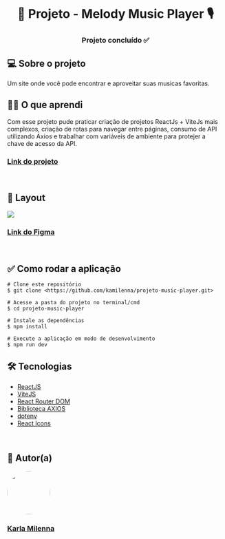 <h1 align="center"> 🎼 Projeto - Melody Music Player 🎙️</h1>

<h3 align="center"> 
	Projeto concluído ✅
</h3>

<h2>💻 Sobre o projeto</h2>
<p>Um site onde você pode encontrar e aproveitar suas musicas favoritas.</p> 


<h2>👩‍🎓 O que aprendi</h2>
Com esse projeto pude praticar criação de projetos ReactJs + ViteJs mais complexos, criação de rotas para navegar entre páginas, consumo de API utilizando Axios e trabalhar com variáveis de ambiente para protejer a chave de acesso da API.

<h3><strong><a href="https://melodyplay.netlify.app/">Link do projeto</a></strong></h3>

<br>

<h2>🎨 Layout</h2>
<img src="src/assets/gif-layout.gif"/>
<h3><strong><a href="https://www.figma.com/file/RMGYpqm3AWQ2peOmNqhNo4/Music-player?node-id=0%3A1&t=wyr8QaAcmPda66q3-1">Link do Figma</a></strong></h3>

<br>

<h2>✅ Como rodar a aplicação</h2>

```
# Clone este repositório
$ git clone <https://github.com/kamilenna/projeto-music-player.git>

# Acesse a pasta do projeto no terminal/cmd
$ cd projeto-music-player

# Instale as dependências
$ npm install

# Execute a aplicação em modo de desenvolvimento
$ npm run dev
```


<h2>🛠 Tecnologias</h2>
<ul>
    <li><a href="https://pt-br.reactjs.org/">ReactJS</a></li>
    <li><a href="https://vitejs.dev/">ViteJS</a></li>
    <li><a href="https://reactrouter.com/en/main/start/tutorial">React Router DOM</a></li>
    <li><a href="https://www.npmjs.com/package/axios">Biblioteca AXIOS</a></li>
    <li><a href="https://www.npmjs.com/package/dotenv">dotenv</a></li>
    <li><a href="https://react-icons.github.io/react-icons">React Icons</a></li>
</ul>

<br>

<h2>🦸 Autor(a)</h2>
<a href="https://karlamilenna.netlify.app/">
 <img style="border-radius: 50%;" src="https://avatars.githubusercontent.com/u/62101215?v=4" width="100px;" alt=""/>
 <br />
 <h3><b>Karla Milenna</b></h3></a>